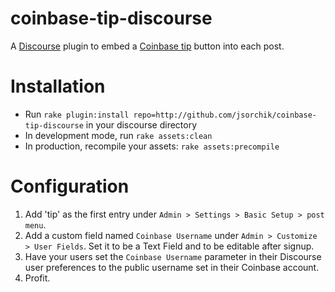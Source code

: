 coinbase-tip-discourse
======================

A [Discourse](http://discourse.org) plugin to embed a [Coinbase tip](https://www.coinbase.com/tip) button into each post.

Installation
============

* Run `rake plugin:install repo=http://github.com/jsorchik/coinbase-tip-discourse` in your discourse directory
* In development mode, run `rake assets:clean`
* In production, recompile your assets: `rake assets:precompile`

Configuration
=============

1. Add 'tip' as the first entry under `Admin > Settings > Basic Setup > post menu`.
2. Add a custom field named `Coinbase Username` under `Admin > Customize > User Fields`. Set it to be a Text Field and to be editable after signup.
3. Have your users set the `Coinbase Username` parameter in their Discourse user preferences to the public username set in their Coinbase account.
4. Profit.